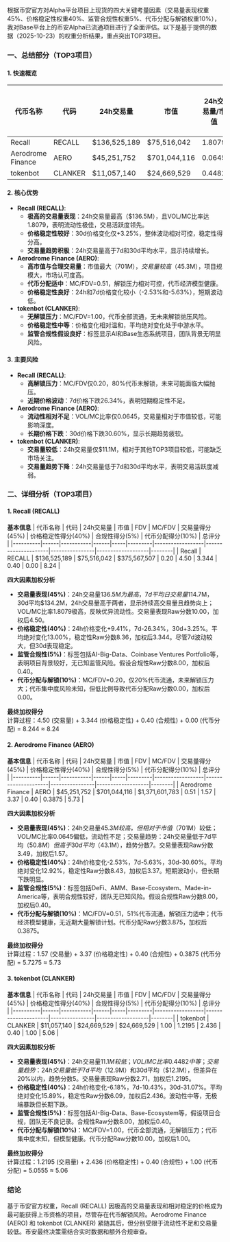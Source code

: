 根据币安官方对Alpha平台项目上现货的四大关键考量因素（交易量表现权重45%、价格稳定性权重40%、监管合规性权重5%、代币分配与解锁权重10%），我对Base平台上的币安Alpha已流通项目进行了全面评估。以下是基于提供的数据（2025-10-23）的权重分析结果，重点突出TOP3项目。

### 一、总结部分（TOP3项目）

#### 1. 快速概览
| 代币名称 | 代码 | 24h交易量 | 市值 | 24h交易量/市值 | FDV | MC/FDV | 总评分(1-10分) |
|----------|------|-----------|------|----------------|-----|---------|----------------|
| Recall | RECALL | $136,525,189 | $75,516,042 | 1.8079 | $375,567,507 | 0.20 | 8.24 |
| Aerodrome Finance | AERO | $45,251,752 | $701,044,116 | 0.0645 | $1,371,601,783 | 0.51 | 5.73 |
| tokenbot | CLANKER | $11,057,140 | $24,669,529 | 0.4482 | $24,669,529 | 1.00 | 5.06 |

#### 2. 核心优势
- **Recall (RECALL)**:
  - **极高的交易量表现**：24h交易量最高（$136.5M），且VOL/MC比率达1.8079，表明流动性极佳，交易活跃度领先。
  - **价格稳定性较好**：30d价格变化仅+3.25%，整体波动相对可控，稳定性得分高。
  - **交易量趋势积极**：24h交易量高于7d和30d平均水平，显示持续增长。
- **Aerodrome Finance (AERO)**:
  - **高市值与合理交易量**：市值最大（$701M），交易量较高（$45.3M），项目规模大，市场认可度高。
  - **代币分配适中**：MC/FDV=0.51，解锁压力相对可控，代币经济模型健康。
  - **价格稳定性良好**：24h和7d价格变化较小（-2.53%和-5.63%），短期波动低。
- **tokenbot (CLANKER)**:
  - **无解锁压力**：MC/FDV=1.00，代币全部流通，无未来解锁抛压风险。
  - **价格稳定性中等**：价格变化相对温和，平均绝对变化处于中游水平。
  - **监管合规性假设良好**：标签显示AI和Base生态系统项目，团队背景无明显风险。

#### 3. 主要风险
- **Recall (RECALL)**:
  - **高解锁压力**：MC/FDV仅0.20，80%代币未解锁，未来可能面临大幅抛压。
  - **近期价格波动**：7d价格下跌26.34%，表明短期稳定性不足。
- **Aerodrome Finance (AERO)**:
  - **流动性相对不足**：VOL/MC比率仅0.0645，交易量相对于市值较低，可能影响深度。
  - **长期价格下跌**：30d价格下跌30.60%，显示长期趋势疲软。
- **tokenbot (CLANKER)**:
  - **交易量较低**：24h交易量仅$11.1M，相对于其他TOP3项目较低，可能缺乏市场关注。
  - **交易量趋势下降**：24h交易量低于7d和30d平均水平，表明交易活跃度减弱。

### 二、详细分析（TOP3项目）

#### 1. Recall (RECALL)
**基本信息**
| 代币名称 | 代码 | 24h交易量 | 市值 | FDV | MC/FDV | 交易量得分(45%) | 价格稳定性得分(40%) | 合规性得分(5%) | 代币分配得分(10%) | 总评分 |
|----------|------|-----------|------|-----|---------|------------------|---------------------|----------------|-------------------|--------|
| Recall | RECALL | $136,525,189 | $75,516,042 | $375,567,507 | 0.20 | 4.50 | 3.344 | 0.40 | 0.00 | 8.24 |

**四大因素加权分析**
- **交易量表现(45%)**：24h交易量$136.5M为最高，7d平均日交易量$114.7M，30d平均$134.2M，24h交易量高于两者，显示持续高交易量且趋势向上；VOL/MC比率1.8079极高，反映优异流动性。交易量表现Raw分数10.00，加权后4.50。
- **价格稳定性(40%)**：24h价格变化+9.41%，7d-26.34%，30d+3.25%。平均绝对变化13.00%，稳定性Raw分数8.36，加权后3.344。尽管7d波动较大，但30d表现稳定。
- **监管合规性(5%)**：标签包括AI-Big-Data、Coinbase Ventures Portfolio等，表明项目背景较好，无已知监管风险。假设合规性Raw分数8.00，加权后0.40。
- **代币分配与解锁(10%)**：MC/FDV=0.20，仅20%代币流通，未来解锁压力大；代币集中度风险未知，但低比例导致代币分配Raw分数0.00，加权后0.00。

**最终加权得分**  
计算过程：4.50 (交易量) + 3.344 (价格稳定性) + 0.40 (合规性) + 0.00 (代币分配) = 8.244 ≈ 8.24

#### 2. Aerodrome Finance (AERO)
**基本信息**
| 代币名称 | 代码 | 24h交易量 | 市值 | FDV | MC/FDV | 交易量得分(45%) | 价格稳定性得分(40%) | 合规性得分(5%) | 代币分配得分(10%) | 总评分 |
|----------|------|-----------|------|-----|---------|------------------|---------------------|----------------|-------------------|--------|
| Aerodrome Finance | AERO | $45,251,752 | $701,044,116 | $1,371,601,783 | 0.51 | 1.57 | 3.37 | 0.40 | 0.3875 | 5.73 |

**四大因素加权分析**
- **交易量表现(45%)**：24h交易量$45.3M较高，但相对于市值（$701M）较低；VOL/MC比率0.0645偏低，流动性不足；交易量趋势：24h交易量低于7d平均（$50.8M）但高于30d平均（$43.1M），趋势分数7。交易量表现Raw分数3.49，加权后1.57。
- **价格稳定性(40%)**：24h价格变化-2.53%，7d-5.63%，30d-30.60%。平均绝对变化12.92%，稳定性Raw分数8.43，加权后3.37。短期波动小，但长期下跌明显。
- **监管合规性(5%)**：标签包括DeFi、AMM、Base-Ecosystem、Made-in-America等，表明合规性较好，团队无已知风险。假设合规性Raw分数8.00，加权后0.40。
- **代币分配与解锁(10%)**：MC/FDV=0.51，51%代币流通，解锁压力适中；代币经济模型健康，无近期大量解锁计划。代币分配Raw分数3.875，加权后0.3875。

**最终加权得分**  
计算过程：1.57 (交易量) + 3.37 (价格稳定性) + 0.40 (合规性) + 0.3875 (代币分配) = 5.7275 ≈ 5.73

#### 3. tokenbot (CLANKER)
**基本信息**
| 代币名称 | 代码 | 24h交易量 | 市值 | FDV | MC/FDV | 交易量得分(45%) | 价格稳定性得分(40%) | 合规性得分(5%) | 代币分配得分(10%) | 总评分 |
|----------|------|-----------|------|-----|---------|------------------|---------------------|----------------|-------------------|--------|
| tokenbot | CLANKER | $11,057,140 | $24,669,529 | $24,669,529 | 1.00 | 1.2195 | 2.436 | 0.40 | 1.00 | 5.06 |

**四大因素加权分析**
- **交易量表现(45%)**：24h交易量$11.1M较低；VOL/MC比率0.4482中等；交易量趋势：24h交易量低于7d平均（$12.9M）和30d平均（$12.1M），但差异在20%以内，趋势分数5。交易量表现Raw分数2.71，加权后1.2195。
- **价格稳定性(40%)**：24h价格变化-6.18%，7d-10.43%，30d-31.07%。平均绝对变化15.89%，稳定性Raw分数6.09，加权后2.436。波动性中等，无极端暴跌但长期下跌。
- **监管合规性(5%)**：标签包括AI-Big-Data、Base-Ecosystem等，假设项目合规，团队无不良记录。合规性Raw分数8.00，加权后0.40。
- **代币分配与解锁(10%)**：MC/FDV=1.00，代币全部流通，无解锁压力；代币集中度未知，但模型健康。代币分配Raw分数10.00，加权后1.00。

**最终加权得分**  
计算过程：1.2195 (交易量) + 2.436 (价格稳定性) + 0.40 (合规性) + 1.00 (代币分配) = 5.0555 ≈ 5.06

### 结论
基于币安官方权重，Recall (RECALL) 因极高的交易量表现和相对稳定的价格成为最可能获得上币资格的项目，尽管存在代币解锁风险。Aerodrome Finance (AERO) 和 tokenbot (CLANKER) 紧随其后，但分别受限于流动性不足和交易量较低。币安最终决策需结合实时数据和额外合规审查。